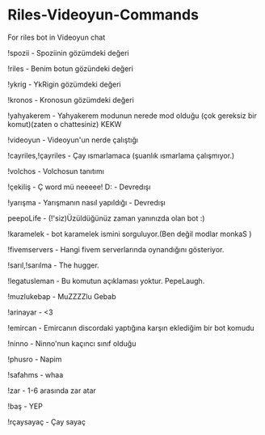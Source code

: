 # Riles-Videoyun-Commands
For riles bot in Videoyun chat


!spozii - Spoziinin gözümdeki değeri

!riles - Benim botun gözündeki değeri

!ykrig - YkRigin gözümdeki değeri

!kronos - Kronosun gözümdeki değeri

!yahyakerem - Yahyakerem modunun nerede mod olduğu (çok gereksiz bir komut)(zaten o chattesiniz) KEKW

!videoyun - Videoyun'un nerde çalıştığı

!cayriles,!çayriles - Çay ısmarlamaca (şuanlık ısmarlama çalışmıyor.)

!volchos - Volchosun tanıtımı

!çekiliş - Ç word mü neeeee! D: - Devredışı

!yarışma - Yarışmanın nasıl yapıldığı - Devredışı

peepoLife - (!'siz)Üzüldüğünüz zaman yanınızda olan bot :)

!karamelek - bot karamelek ismini sorguluyor.(Ben değil modlar monkaS )

!fivemservers - Hangi fivem serverlarında oynandığını gösteriyor.

!sarıl,!sarılma - The hugger.

!legatusleman - Bu komutun açıklaması yoktur. PepeLaugh.

!muzlukebap - MuZZZZlu Gebab

!arinayar - <3

!emircan - Emircanın discordaki yaptığına karşın eklediğim bir bot komudu

!ninno - Ninno'nun kaçıncı sınıf olduğu

!phusro - Napim

!safahms - whaa

!zar - 1-6 arasında zar atar

!baş - YEP

!rçaysayaç - Çay sayaç
